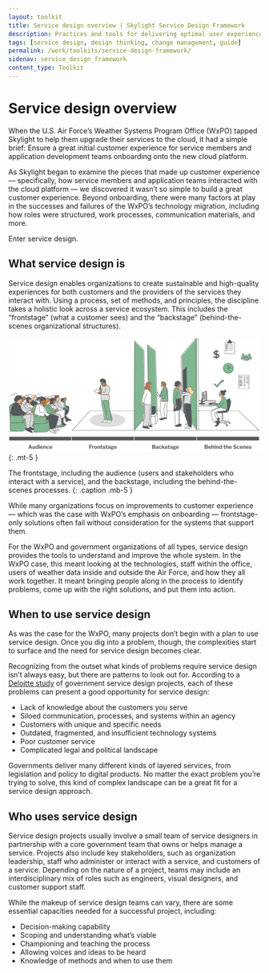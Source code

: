 ```yaml
---
layout: toolkit
title: Service design overview | Skylight Service Design Framework
description: Practices and tools for delivering optimal user experience journeys.
tags: [service design, design thinking, change management, guide]
permalink: /work/toolkits/service-design-framework/
sidenav: service_design_framework
content_type: Toolkit
---
```


# Service design overview

When the U.S. Air Force’s Weather Systems Program Office (WxPO) tapped Skylight to help them upgrade their services to the cloud, it had a simple brief: Ensure a great initial customer experience for service members and application development teams onboarding onto the new cloud platform.

As Skylight began to examine the pieces that made up customer experience — specifically, how service members and application teams interacted with the cloud platform — we discovered it wasn’t so simple to build a great customer experience. Beyond onboarding, there were many factors at play in the successes and failures of the WxPO’s technology migration, including how roles were structured, work processes, communication materials, and more.

Enter service design.

## What service design is

Service design enables organizations to create sustainable and high-quality experiences for both customers and the providers of the services they interact with. Using a process, set of methods, and principles, the discipline takes a holistic look across a service ecosystem. This includes the “frontstage” (what a customer sees) and the “backstage” (behind-the-scenes organizational structures).

![](/img/toolkits/service_design/service-design-stages-alt.svg)
{: .mt-5 }

The frontstage, including the audience (users and stakeholders who interact with a service), and the backstage, including the behind-the-scenes processes.
{: .caption .mb-5 }

While many organizations focus on improvements to customer experience — which was the case with WxPO’s emphasis on onboarding — frontstage-only solutions often fail without consideration for the systems that support them.

For the WxPO and government organizations of all types, service design provides the tools to understand and improve the whole system. In the WxPO case, this meant looking at the technologies, staff within the office, users of weather data inside and outside the Air Force, and how they all work together. It meant bringing people along in the process to identify problems, come up with the right solutions, and put them into action.

## When to use service design

As was the case for the WxPO, many projects don’t begin with a plan to use service design. Once you dig into a problem, though, the complexities start to surface and the need for service design becomes clear.

Recognizing from the outset what kinds of problems require service design isn’t always easy, but there are patterns to look out for. According to a [Deloitte study](https://www2.deloitte.com/us/en/insights/industry/public-sector/implementing-service-design-in-government.html) of government service design projects, each of these problems can present a good opportunity for service design:

* Lack of knowledge about the customers you serve
* Siloed communication, processes, and systems within an agency
* Customers with unique and specific needs
* Outdated, fragmented, and insufficient technology systems
* Poor customer service
* Complicated legal and political landscape

Governments deliver many different kinds of layered services, from legislation and policy to digital products. No matter the exact problem you’re trying to solve, this kind of complex landscape can be a great fit for a service design approach.

## Who uses service design

Service design projects usually involve a small team of service designers in partnership with a core government team that owns or helps manage a service. Projects also include key stakeholders, such as organization leadership, staff who administer or interact with a service, and customers of a service. Depending on the nature of a project, teams may include an interdisciplinary mix of roles such as engineers, visual designers, and customer support staff.

While the makeup of service design teams can vary, there are some essential capacities needed for a successful project, including:

* Decision-making capability
* Scoping and understanding what’s viable
* Championing and teaching the process
* Allowing voices and ideas to be heard
* Knowledge of methods and when to use them
